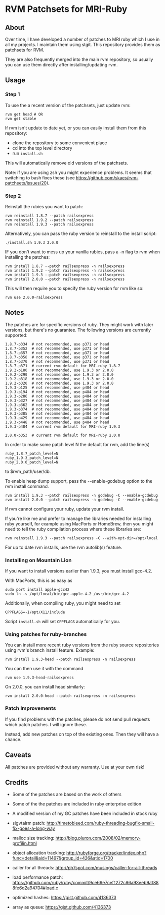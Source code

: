 # RVM Patchsets for MRI-Ruby

## About

Over time, I have developed a number of patches to MRI ruby which I use in all my
projects. I maintain them using stgit. This repository provides them as patchsets for RVM.

They are also frequently merged into the main rvm repository, so usually you can use
them directly after installing/updating rvm.

## Usage

### Step 1

To use the a recent version of the patchsets, just update rvm:

    rvm get head # OR
    rvm get stable

If rvm isn't update to date yet, or you can easily install them from this repository:

* clone the repository to some convenient place
* cd into the top level directory
* run `install.sh`

This will automatically remove old versions of the patchsets.

Note: if you are using zsh you might experience problems. It seems that
switching to bash fixes these (see https://github.com/skaes/rvm-patchsets/issues/20).

### Step 2

Reinstall the rubies you want to patch:

    rvm reinstall 1.8.7 --patch railsexpress
    rvm reinstall 1.9.2 --patch railsexpress
    rvm reinstall 1.9.3 --patch railsexpress

Alternatively, you can pass the ruby version to reinstall to the install script:

    ./install.sh 1.9.3 2.0.0

IF you don't want to mess up your vanilla rubies, pass a -n flag to rvm when installing
the patches:

    rvm install 1.8.7 --patch railsexpress -n railsexpress
    rvm install 1.9.2 --patch railsexpress -n railsexpress
    rvm install 1.9.3 --patch railsexpress -n railsexpress
    rvm install 2.0.0 --patch railsexpress -n railsexpress

This will then require you to specify the ruby version for rvm like so:

    rvm use 2.0.0-railsexpress

## Notes

The patches are for specific versions of ruby. They might work with later versions, but
there's no guarantee. The following versions are currently supported:

    1.8.7-p334  # not recommended, use p371 or head
    1.8.7-p352  # not recommended, use p371 or head
    1.8.7-p357  # not recommended, use p371 or head
    1.8.7-p358  # not recommended, use p371 or head
    1.8.7-p370  # not recommended, use p371 or head
    1.8.7-p371  # current rvm default for MRI-ruby 1.8.7
    1.9.2-p180  # not recommended, use 1.9.3 or 2.0.0
    1.9.2-p290  # not recommended, use 1.9.3 or 2.0.0
    1.9.2-p318  # not recommended, use 1.9.3 or 2.0.0
    1.9.2-p320  # not recommended, use 1.9.3 or 2.0.0
    1.9.3-p125  # not recommended, use p484 or head
    1.9.3-p194  # not recommended, use p484 or head
    1.9.3-p286  # not recommended, use p484 or head
    1.9.3-p327  # not recommended, use p484 or head
    1.9.3-p362  # not recommended, use p484 or head
    1.9.3-p374  # not recommended, use p484 or head
    1.9.3-p385  # not recommended, use p484 or head
    1.9.3-p429  # not recommended, use p484 or head
    1.9.3-p448  # not recommended, use p484 or head
    1.9.3-p484  # current rvm default for MRI-ruby 1.9.3

    2.0.0-p353  # current rvm default for MRI-ruby 2.0.0

In order to make some patch level N the default for rvm, add the line(s)

    ruby_1.8.7_patch_level=N
    ruby_1.9.3_patch_level=N
    ruby_2.0.0_patch_level=N

to $rvm_path/user/db.

To enable heap dump support, pass the --enable-gcdebug option to the rvm install command.

    rvm install 1.9.3 --patch railsexpress -n gcdebug -C --enable-gcdebug
    rvm install 2.0.0 --patch railsexpress -n gcdebug -C --enable-gcdebug

If rvm cannot configure your ruby, update your rvm install.

If you're like me and prefer to manage the libraries needed for
installing ruby yourself, for example using MacPorts or HomeBrew, then
you might need to tell the ruby compilation process where these
libraries are:

    rvm reinstall 1.9.3 --patch railsexpress -C --with-opt-dir=/opt/local

For up to date rvm installs, use the rvm autolib(s) feature.

### Installing on Mountain Lion

If you want to install versions earlier than 1.9.3, you must install gcc-4.2.

With MacPorts, this is as easy as

    sudo port install apple-gcc42
    sudo ln -s /opt/local/bin/gcc-apple-4.2 /usr/bin/gcc-4.2

Additionally, when compiling ruby, you might need to set

    CPPFLAGS=-I/opt/X11/include

Script `install.sh` will set `CPPFLAGS` automatically for you.


### Using patches for ruby-branches

You can install more recent ruby versions from the ruby source
repositories using rvm's branch install feature. Example:

    rvm install 1.9.3-head --patch railsexpress -n railsexpress

You can then use it with the command

    rvm use 1.9.3-head-railsexpress

On 2.0.0, you can install head similarly:

    rvm install 2.0.0-head --patch railsexpress -n railsexpress

### Patch Improvements

If you find problems with the patches, please do not send pull requests which patch
patches. I will ignore these.

Instead, add new patches on top of the existing ones. Then they will have a chance.

## Caveats

All patches are provided without any warranty. Use at your own risk!

## Credits

* Some of the patches are based on the work of others
* Some of the the patches are included in ruby enterprise edition
* A modified version of my GC patches have been included in stock ruby

* sigvtalrm patch: http://timetobleed.com/ruby-threading-bugfix-small-fix-goes-a-long-way
* malloc size tracking: http://blog.pluron.com/2008/02/memory-profilin.html
* object allocation tracking: http://rubyforge.org/tracker/index.php?func=detail&aid=11497&group_id=426&atid=1700
* caller for all threads: http://ph7spot.com/musings/caller-for-all-threads
* load performance patch: https://github.com/ruby/ruby/commit/9ce69e7cef1272c86a93eeb9a1888fe6d2a94704#load.c
* optimized hashes: https://gist.github.com/4136373
* array as queue: https://gist.github.com/4136373
